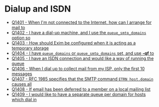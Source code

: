 Dialup and ISDN
====

- [Q1401 - When I'm not connected to the Internet, how can I arrange for mail to](Q1401)
- [Q1402 - I have a dial-up machine, and I use the `queue_smtp_domains` option so](Q1402)
- [Q1403 - How should Exim be configured when it is acting as a temporary storage](Q1403)
- [Q1404 - I have `queue_domains` or `queue_smtp_domains` set, and use **-qf** to](Q1404)
- [Q1405 - I have an ISDN connection and would like a way of running the queue](Q1405)
- [Q1406 - When I dial up to collect mail from my ISP, only the first 10 messages](Q1406)
- [Q1407 - RFC 1985 specifies that the SMTP command `ETRN host.domain` causes all](Q1407)
- [Q1408 - If email has been deferred to a member on a local mailing list](Q1408)
- [Q1409 - I would like to have a separate queue per domain for hosts which dial in](Q1409)
